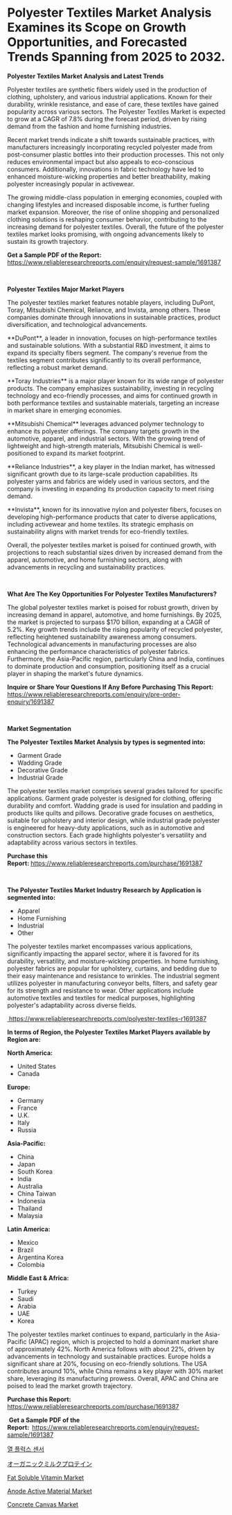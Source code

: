 <p><h1>Polyester Textiles Market Analysis Examines its Scope on Growth Opportunities, and Forecasted Trends Spanning from 2025 to 2032.</h1></p><p><strong>Polyester Textiles Market Analysis and Latest Trends</strong></p>
<p><p>Polyester textiles are synthetic fibers widely used in the production of clothing, upholstery, and various industrial applications. Known for their durability, wrinkle resistance, and ease of care, these textiles have gained popularity across various sectors. The Polyester Textiles Market is expected to grow at a CAGR of 7.8% during the forecast period, driven by rising demand from the fashion and home furnishing industries.</p><p>Recent market trends indicate a shift towards sustainable practices, with manufacturers increasingly incorporating recycled polyester made from post-consumer plastic bottles into their production processes. This not only reduces environmental impact but also appeals to eco-conscious consumers. Additionally, innovations in fabric technology have led to enhanced moisture-wicking properties and better breathability, making polyester increasingly popular in activewear.</p><p>The growing middle-class population in emerging economies, coupled with changing lifestyles and increased disposable income, is further fueling market expansion. Moreover, the rise of online shopping and personalized clothing solutions is reshaping consumer behavior, contributing to the increasing demand for polyester textiles. Overall, the future of the polyester textiles market looks promising, with ongoing advancements likely to sustain its growth trajectory.</p></p>
<p><strong>Get a Sample PDF of the Report:&nbsp;</strong> <a href="https://www.reliableresearchreports.com/enquiry/request-sample/1691387?utm_campaign=38&utm_medium=2&utm_source=Github&utm_content=ia&utm_term=02042025&utm_id=polyester-textiles">https://www.reliableresearchreports.com/enquiry/request-sample/1691387</a></p>
<p>&nbsp;</p>
<p><strong>Polyester Textiles Major Market Players</strong></p>
<p><p>The polyester textiles market features notable players, including DuPont, Toray, Mitsubishi Chemical, Reliance, and Invista, among others. These companies dominate through innovations in sustainable practices, product diversification, and technological advancements.</p><p>**DuPont**, a leader in innovation, focuses on high-performance textiles and sustainable solutions. With a substantial R&D investment, it aims to expand its specialty fibers segment. The company's revenue from the textiles segment contributes significantly to its overall performance, reflecting a robust market demand.</p><p>**Toray Industries** is a major player known for its wide range of polyester products. The company emphasizes sustainability, investing in recycling technology and eco-friendly processes, and aims for continued growth in both performance textiles and sustainable materials, targeting an increase in market share in emerging economies.</p><p>**Mitsubishi Chemical** leverages advanced polymer technology to enhance its polyester offerings. The company targets growth in the automotive, apparel, and industrial sectors. With the growing trend of lightweight and high-strength materials, Mitsubishi Chemical is well-positioned to expand its market footprint.</p><p>**Reliance Industries**, a key player in the Indian market, has witnessed significant growth due to its large-scale production capabilities. Its polyester yarns and fabrics are widely used in various sectors, and the company is investing in expanding its production capacity to meet rising demand.</p><p>**Invista**, known for its innovative nylon and polyester fibers, focuses on developing high-performance products that cater to diverse applications, including activewear and home textiles. Its strategic emphasis on sustainability aligns with market trends for eco-friendly textiles.</p><p>Overall, the polyester textiles market is poised for continued growth, with projections to reach substantial sizes driven by increased demand from the apparel, automotive, and home furnishing sectors, along with advancements in recycling and sustainability practices.</p></p>
<p>&nbsp;</p>
<p><strong>What Are The Key Opportunities For Polyester Textiles Manufacturers?</strong></p>
<p><p>The global polyester textiles market is poised for robust growth, driven by increasing demand in apparel, automotive, and home furnishings. By 2025, the market is projected to surpass $170 billion, expanding at a CAGR of 5.2%. Key growth trends include the rising popularity of recycled polyester, reflecting heightened sustainability awareness among consumers. Technological advancements in manufacturing processes are also enhancing the performance characteristics of polyester fabrics. Furthermore, the Asia-Pacific region, particularly China and India, continues to dominate production and consumption, positioning itself as a crucial player in shaping the market's future dynamics.</p></p>
<p><strong>Inquire or Share Your Questions If Any Before Purchasing This Report:</strong> <a href="https://www.reliableresearchreports.com/enquiry/pre-order-enquiry/1691387?utm_campaign=38&utm_medium=2&utm_source=Github&utm_content=ia&utm_term=02042025&utm_id=polyester-textiles">https://www.reliableresearchreports.com/enquiry/pre-order-enquiry/1691387</a></p>
<p>&nbsp;</p>
<p><strong>Market Segmentation</strong></p>
<p><strong>The Polyester Textiles Market Analysis by types is segmented into:</strong></p>
<p><ul><li>Garment Grade</li><li>Wadding Grade</li><li>Decorative Grade</li><li>Industrial Grade</li></ul></p>
<p><p>The polyester textiles market comprises several grades tailored for specific applications. Garment grade polyester is designed for clothing, offering durability and comfort. Wadding grade is used for insulation and padding in products like quilts and pillows. Decorative grade focuses on aesthetics, suitable for upholstery and interior design, while industrial grade polyester is engineered for heavy-duty applications, such as in automotive and construction sectors. Each grade highlights polyester's versatility and adaptability across various sectors in textiles.</p></p>
<p><strong>Purchase this Report:&nbsp;</strong><a href="https://www.reliableresearchreports.com/purchase/1691387?utm_campaign=38&utm_medium=2&utm_source=Github&utm_content=ia&utm_term=02042025&utm_id=polyester-textiles">https://www.reliableresearchreports.com/purchase/1691387</a></p>
<p>&nbsp;</p>
<p><strong>The Polyester Textiles Market Industry Research by Application is segmented into:</strong></p>
<p><ul><li>Apparel</li><li>Home Furnishing</li><li>Industrial</li><li>Other</li></ul></p>
<p><p>The polyester textiles market encompasses various applications, significantly impacting the apparel sector, where it is favored for its durability, versatility, and moisture-wicking properties. In home furnishing, polyester fabrics are popular for upholstery, curtains, and bedding due to their easy maintenance and resistance to wrinkles. The industrial segment utilizes polyester in manufacturing conveyor belts, filters, and safety gear for its strength and resistance to wear. Other applications include automotive textiles and textiles for medical purposes, highlighting polyester's adaptability across diverse fields.</p></p>
<p><a href="https://www.reliableresearchreports.com/polyester-textiles-r1691387?utm_campaign=38&utm_medium=2&utm_source=Github&utm_content=ia&utm_term=02042025&utm_id=polyester-textiles">&nbsp;https://www.reliableresearchreports.com/polyester-textiles-r1691387</a></p>
<p><strong>In terms of Region, the Polyester Textiles Market Players available by Region are:</strong></p>
<p>
    <p> <strong> North America: </strong>
        <ul>
            <li>United States</li>
            <li>Canada</li>
        </ul>
        </p> 
    <p> <strong> Europe: </strong>
        <ul>
            <li>Germany</li>
            <li>France</li>
            <li>U.K.</li>
            <li>Italy</li>
            <li>Russia</li>
        </ul>
        </p> 
    <p> <strong> Asia-Pacific: </strong>
        <ul>
            <li>China</li>
            <li>Japan</li>
            <li>South Korea</li>
            <li>India</li>
            <li>Australia</li>
            <li>China Taiwan</li>
            <li>Indonesia</li>
            <li>Thailand</li>
            <li>Malaysia</li>
        </ul>
        </p> 
    <p> <strong> Latin America: </strong>
        <ul>
            <li>Mexico</li>
            <li>Brazil</li>
            <li>Argentina Korea</li>
            <li>Colombia</li>
        </ul>
        </p> 
    <p> <strong> Middle East & Africa: </strong>
        <ul>
            <li>Turkey</li>
            <li>Saudi</li>
            <li>Arabia</li>
            <li>UAE</li>
            <li>Korea</li>
        </ul>
    </p>
    </p>
<p><p>The polyester textiles market continues to expand, particularly in the Asia-Pacific (APAC) region, which is projected to hold a dominant market share of approximately 42%. North America follows with about 22%, driven by advancements in technology and sustainable practices. Europe holds a significant share at 20%, focusing on eco-friendly solutions. The USA contributes around 10%, while China remains a key player with 30% market share, leveraging its manufacturing prowess. Overall, APAC and China are poised to lead the market growth trajectory.</p></p>
<p><strong>Purchase this Report: </strong><a href="https://www.reliableresearchreports.com/purchase/1691387?utm_campaign=38&utm_medium=2&utm_source=Github&utm_content=ia&utm_term=02042025&utm_id=polyester-textiles">https://www.reliableresearchreports.com/purchase/1691387</a></p>
<p>&nbsp;<strong>Get a Sample PDF of the Report:&nbsp;&nbsp;</strong><a href="https://www.reliableresearchreports.com/enquiry/request-sample/1691387?utm_campaign=38&utm_medium=2&utm_source=Github&utm_content=ia&utm_term=02042025&utm_id=polyester-textiles">https://www.reliableresearchreports.com/enquiry/request-sample/1691387</a></p>
<p><strong></strong></p>
<p><p><a href="https://github.com/laholand/Market-Research-Report-List-7/blob/main/889235651622.md?utm_campaign=38&utm_medium=2&utm_source=Github&utm_content=ia&utm_term=02042025&utm_id=polyester-textiles">열 플럭스 센서</a></p><p><a href="https://github.com/mohamedbakry57/Market-Research-Report-List-7/blob/main/934159651360.md?utm_campaign=38&utm_medium=2&utm_source=Github&utm_content=ia&utm_term=02042025&utm_id=polyester-textiles">オーガニックミルクプロテイン</a></p><p><a href="https://github.com/gummaarmel83/Market-Research-Report-List-1/blob/main/fat-soluble-vitamin-market.md?utm_campaign=38&utm_medium=2&utm_source=Github&utm_content=ia&utm_term=02042025&utm_id=polyester-textiles">Fat Soluble Vitamin Market</a></p><p><a href="https://github.com/uldularido/Market-Research-Report-List-1/blob/main/anode-active-material-market.md?utm_campaign=38&utm_medium=2&utm_source=Github&utm_content=ia&utm_term=02042025&utm_id=polyester-textiles">Anode Active Material Market</a></p><p><a href="https://github.com/widlerumland/Market-Research-Report-List-1/blob/main/concrete-canvas-market.md?utm_campaign=38&utm_medium=2&utm_source=Github&utm_content=ia&utm_term=02042025&utm_id=polyester-textiles">Concrete Canvas Market</a></p></p>